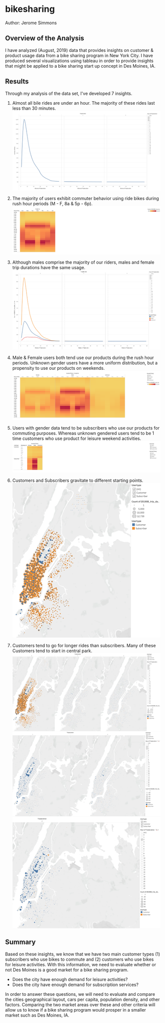 # bikesharing
Author: Jerome Simmons

## Overview of the Analysis
I have analyzed (August, 2019) data that provides insights on customer & product usage data from a bike sharing program in New York City. I have produced several visualizations using tableau in order to provide insights that might be applied to a bike sharing start up concept in Des Moines, IA.

## Results
Through my analysis of the data set, I've developed 7 insights.
1. Almost all bile rides are under an hour. The majority of these rides last less than 30 minutes.
![R1.png](Images/R1.png)

2. The majority of users exhibit commuter behavior using ride bikes during rush hour periods (M - F, 8a & 5p - 6p).
![R2.png](Images/R2.png)
3. Although males comprise the majority of our riders, males and female trip durations have the same usage.
![R3.png](Images/R3.png)

4. Male & Female users both tend use our products during the rush hour periods. Unknown gender users have a more uniform distribution, but a propensity to use our products on weekends.
![R4.png](Images/R4.png)

5. Users with gender data tend to be subscribers who use our products for commuting purposes. Whereas unknown gendered users tend to be 1 time customers who use product for leisure weekend activities.
![R5.png](Images/R5.png)

6. Customers and Subscribers gravitate to different starting points.
![R6.png](Images/R6.png)

7. Customers tend to go for longer rides than subscribers. Many of these Customers tend to start in central park.
![R7a.png](Images/R7a.png)
![R7b.png](Images/R7b.png)
![R7c.png](Images/R7c.png)


## Summary
Based on these insights, we know that we have two main customer types (1) subscribers who use bikes to commute and (2) customers who use bikes for leisure activities. With this information, we need to evaluate whether or not Des Moines is a good market for a bike sharing program.
* Does the city have enough demand for leisure activities?
* Does the city have enough demand for subscription services?

In order to answer these questions, we will need to evaluate and compare the cities geographical layout, cars per capita, population density, and other factors. Comparing the two market areas over these and other criteria will allow us to know if a bike sharing program would prosper in a smaller market such as Des Moines, IA.
